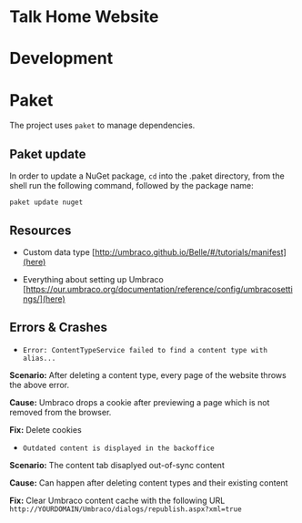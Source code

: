 # Talk Home Website

# Development

# Paket

The project uses `paket` to manage dependencies.

## Paket update

In order to update a NuGet package, `cd` into the .paket directory, from the shell run the following command, followed by the package name:

`paket update nuget`

## Resources

- Custom data type [http://umbraco.github.io/Belle/#/tutorials/manifest](here)

- Everything about setting up Umbraco [https://our.umbraco.org/documentation/reference/config/umbracosettings/](here)

## Errors & Crashes

- `Error: ContentTypeService failed to find a content type with alias...`

**Scenario:** After deleting a content type, every page of the website throws the above error.

**Cause:** Umbraco drops a cookie after previewing a page which is not removed from the browser.

**Fix:** Delete cookies

- `Outdated content is displayed in the backoffice`

**Scenario:** The content tab disaplyed out-of-sync content

**Cause:** Can happen after deleting content types and their existing content

**Fix:** Clear Umbraco content cache with the following URL `http://YOURDOMAIN/Umbraco/dialogs/republish.aspx?xml=true`

